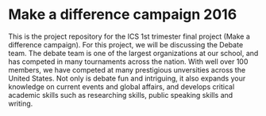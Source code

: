 # Make a difference campaign 2016
This is the project repository for the ICS 1st trimester final project (Make a difference campaign). For this project, we will be discussing the Debate team. The debate team is one of the largest organizations at our school, and has competed in many tournaments across the nation. With well over 100 members, we have competed at many prestigious unversities across the United States. 
Not only is debate fun and intriguing, it also expands your knowledge on current events and global affairs, and develops critical academic skills such as researching skills, public speaking skills and writing. 
